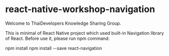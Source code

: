 # react-native-workshop-navigation
Welcome to ThaiDevelopers Knowledge Sharing Group.

This is minimal of React Native project which used built-in Navigation library of React.
Before use it, please run npm command:

npm install
npm install --save react-navigation
